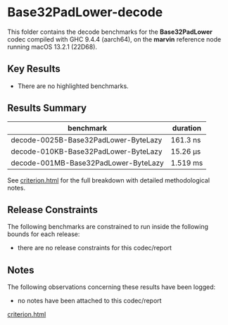 # Base32PadLower-decode

This folder contains the decode benchmarks for the **Base32PadLower** codec compiled with GHC 9.4.4 (aarch64), on the 
**marvin** reference node running macOS 13.2.1 (22D68).

## Key Results

* There are no highlighted benchmarks.

## Results Summary

| benchmark                            | duration |
| ------------------------------------ | -------- |
| decode-0025B-Base32PadLower-ByteLazy | 161.3 ns |
| decode-010KB-Base32PadLower-ByteLazy | 15.26 μs |
| decode-001MB-Base32PadLower-ByteLazy | 1.519 ms |

See [criterion.html](criterion.html) for the full breakdown with detailed methodological notes.

## Release Constraints

The following benchmarks are constrained to run inside the following bounds for each release:

* there are no release constraints for this codec/report

## Notes

The following observations concerning these results have been logged:
* no notes have been attached to this codec/report

[criterion.html](criterion.html)

